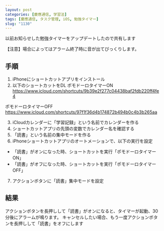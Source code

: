 ```yaml
---
layout: post
categories: [慶應通信, 学習法]
tags: [慶應通信, タスク管理, iOS, 勉強タイマー]
slug: "1130"
---
```

以前お知らせした勉強タイマーをアップデートしたので共有します

【注意】場合によってはアラーム終了時に音が出てびっくりします。

## 手順
1. iPhoneにショートカットアプリをインストール
2. 以下のショートカットをDL
ポモドーロタイマーON
https://www.icloud.com/shortcuts/9b39e2f277c04438baf2fdb220ff4fe4

ポモドーロタイマーOFF
https://www.icloud.com/shortcuts/97f1f36d4b174872b494b0c4b3b265aa

3. iCloudカレンダーに「学習記録」という名前でカレンダーを作る
4. ショートカットアプリの先頭の変数でカレンダー名を確認する
5. 「読書」という名前の集中モードを作る
6. iPhoneショートカットアプリのオートメーションで、以下の実行を設定
* 「読書」がオンになった時、ショートカットを実行「ポモドーロタイマーON」
* 「読書」がオフになった時、ショートカットを実行「ポモドーロタイマーOFF」
7. アクションボタンに「読書」集中モードを設定

## 結果
アクションボタンを長押しして「読書」がオンになると、タイマーが起動、30分後にアラームが鳴ります。
キャンセルしたい場合、もう一度アクションボタンを長押しして「読書」をオフにします